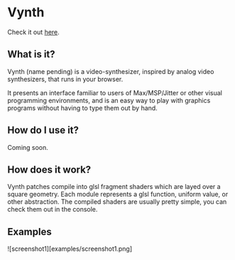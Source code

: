 # Vynth
Check it out [here](https://jdillonh.github.io/Vynth/).

## What is it?
Vynth (name pending) is a video-synthesizer, inspired by analog video synthesizers, 
that runs in your browser.

It presents an interface familiar to users of Max/MSP/Jitter or other visual programming 
environments, and is an easy way to play with graphics programs without having to 
type them out by hand.

## How do I use it?
Coming soon.

## How does it work?
Vynth patches compile into glsl fragment shaders which are layed over a square geometry.
Each module represents a glsl function, uniform value, or other abstraction. 
The compiled shaders are usually pretty simple, you can check them out in the console.

## Examples
![screenshot1][examples/screenshot1.png]


